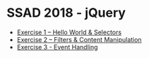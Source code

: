 # SSAD 2018 - jQuery


-	[Exercise 1 – Hello World & Selectors](exercises/jQueryEx1.md)
-	[Exercise 2 – Filters & Content Manipulation](exercises/jQueryEx2.md)
-	[Exercise 3 - Event Handling](exercises/jQueryEx2.md)